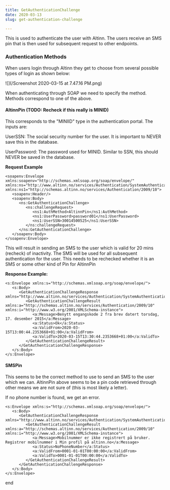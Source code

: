```yaml
---
title: GetAuthenticationChallenge
date: 2020-03-13
slug: get-authentication-challenge

---
```

This is used to authenticate the user with Altinn. The users receive an SMS pin that is then used for subsequent request to other endpoints.

### Authentication Methods

When users login through Altinn they get to choose from several possible types of login as shown below:

![](/Screenshot 2020-03-15 at 7.47.16 PM.png)

When authenticating through SOAP we need to specify the method. Methods correspond to one of the above.

#### AltinnPin (TODO: Recheck if this really is MINID)

This corresponds to the "MINIID" type in the authentication portal. The inputs are:

UserSSN: The social security number for the user. It is important to NEVER save this in the database.

UserPassword: The password used for MINID. Similar to SSN, this should NEVER be saved in the database.

**Request Example**

    <soapenv:Envelope xmlns:soapenv="http://schemas.xmlsoap.org/soap/envelope/" xmlns:ns="http://www.altinn.no/services/Authentication/SystemAuthentication/2009/10" xmlns:ns1="http://schemas.altinn.no/services/Authentication/2009/10">
       <soapenv:Header/>
       <soapenv:Body>
          <ns:GetAuthenticationChallenge>
             <ns:challengeRequest>
                <ns1:AuthMethod>AltinnPin</ns1:AuthMethod>
                <ns1:UserPassword>password01</ns1:UserPassword>
                <ns1:UserSSN>30014500525</ns1:UserSSN>
             </ns:challengeRequest>
          </ns:GetAuthenticationChallenge>
       </soapenv:Body>
    </soapenv:Envelope>

This will result in sending an SMS to the user which is valid for 20 mins (recheck) of inactivity. The SMS will be used for all subsequent authentication for the user. This needs to be rechecked whether it is an SMS or some other kind of Pin for AltinnPin

**Response Example:**

    <s:Envelope xmlns:s="http://schemas.xmlsoap.org/soap/envelope/">
       <s:Body>
          <GetAuthenticationChallengeResponse xmlns="http://www.altinn.no/services/Authentication/SystemAuthentication/2009/10">
             <GetAuthenticationChallengeResult xmlns:a="http://schemas.altinn.no/services/Authentication/2009/10" xmlns:i="http://www.w3.org/2001/XMLSchema-instance">
                <a:Message>Benytt engangskode 2 fra brev datert torsdag, 17. desember 2015</a:Message>
                <a:Status>Ok</a:Status>
                <a:ValidFrom>2020-03-15T13:00:44.2353668+01:00</a:ValidFrom>
                <a:ValidTo>2020-03-15T13:30:44.2353668+01:00</a:ValidTo>
             </GetAuthenticationChallengeResult>
          </GetAuthenticationChallengeResponse>
       </s:Body>
    </s:Envelope>

#### SMSPin

This seems to be the correct method to use to send an SMS to the user which we can. AltinnPin above seems to be a pin code retrieved through other means we are not sure of (this is most likely a letter).

If no phone number is found, we get an error.

    <s:Envelope xmlns:s="http://schemas.xmlsoap.org/soap/envelope/">
       <s:Body>
          <GetAuthenticationChallengeResponse xmlns="http://www.altinn.no/services/Authentication/SystemAuthentication/2009/10">
             <GetAuthenticationChallengeResult xmlns:a="http://schemas.altinn.no/services/Authentication/2009/10" xmlns:i="http://www.w3.org/2001/XMLSchema-instance">
                <a:Message>Mobilnummer er ikke registrert på bruker. Registrer mobilnummer i Min profil på altinn.no</a:Message>
                <a:Status>NoPhoneNumber</a:Status>
                <a:ValidFrom>0001-01-01T00:00:00</a:ValidFrom>
                <a:ValidTo>0001-01-01T00:00:00</a:ValidTo>
             </GetAuthenticationChallengeResult>
          </GetAuthenticationChallengeResponse>
       </s:Body>
    </s:Envelope>

end